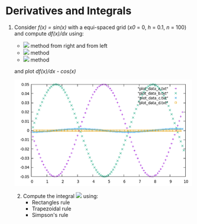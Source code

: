 # Derivatives and Integrals

1. Consider _f(x) = sin(x)_ with a equi-spaced grid (_x0_ = 0, _h_ = 0.1, _n_ = 100) and compute _df(x)/dx_ using:
     - <img src="https://render.githubusercontent.com/render/math?math=O(h)"> method from right and from left
     - <img src="https://render.githubusercontent.com/render/math?math=O(h^2)"> method
     - <img src="https://render.githubusercontent.com/render/math?math=O(h^3)"> method
      
   and plot _df(x)/dx - cos(x)_
   
   ![image](Derivatives/plot.png)
   
   2. Compute the integral <img src="https://render.githubusercontent.com/render/math?math=\integral _0 ^\infty e^{-x^2} dx = \frac{\sqrt \pi}{2}"> using:
      * Rectangles rule
      - Trapezoidal rule
      - Simpson's rule
